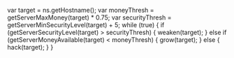 var target = ns.getHostname();
var moneyThresh = getServerMaxMoney(target) * 0.75;
var securityThresh = getServerMinSecurityLevel(target) + 5;
while (true) {
    if (getServerSecurityLevel(target) > securityThresh) {
        weaken(target);
    } else if (getServerMoneyAvailable(target) < moneyThresh) {
        grow(target);
    } else {
        hack(target);
    }
}
